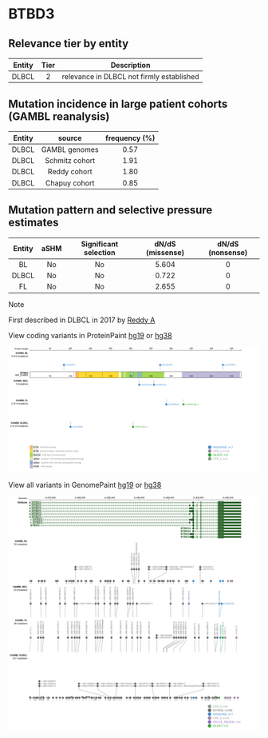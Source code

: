 # BTBD3

## Relevance tier by entity

|Entity|Tier|Description                              |
|:------:|:----:|-----------------------------------------|
|DLBCL |2   |relevance in DLBCL not firmly established|

## Mutation incidence in large patient cohorts (GAMBL reanalysis)

|Entity|source        |frequency (%)|
|:------:|:--------------:|:-------------:|
|DLBCL |GAMBL genomes |0.57         |
|DLBCL |Schmitz cohort|1.91         |
|DLBCL |Reddy cohort  |1.80         |
|DLBCL |Chapuy cohort |0.85         |

## Mutation pattern and selective pressure estimates

|Entity|aSHM|Significant selection|dN/dS (missense)|dN/dS (nonsense)|
|:------:|:----:|:---------------------:|:----------------:|:----------------:|
|BL    |No  |No                   |5.604           |0               |
|DLBCL |No  |No                   |0.722           |0               |
|FL    |No  |No                   |2.655           |0               |


> [!NOTE]
> First described in DLBCL in 2017 by [Reddy A](https://pubmed.ncbi.nlm.nih.gov/28985567)


View coding variants in ProteinPaint [hg19](https://morinlab.github.io/LLMPP/GAMBL/BTBD3_protein.html)  or [hg38](https://morinlab.github.io/LLMPP/GAMBL/BTBD3_protein_hg38.html)

![image](images/proteinpaint/BTBD3_NM_014962.svg)

View all variants in GenomePaint [hg19](https://morinlab.github.io/LLMPP/GAMBL/BTBD3.html)  or [hg38](https://morinlab.github.io/LLMPP/GAMBL/BTBD3_hg38.html)

![image](images/proteinpaint/BTBD3.svg)
